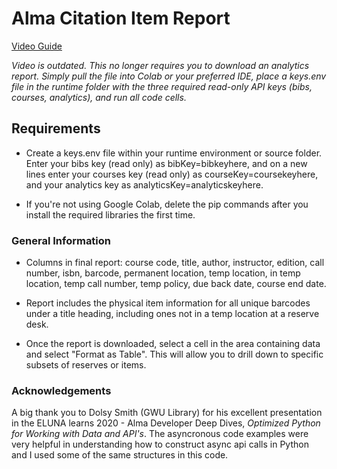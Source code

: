 # Alma Citation Item Report

[Video Guide](https://youtu.be/9e6h1qcpxas)

*Video is outdated. This no longer requires you to download an analytics report. Simply pull the file into Colab or your preferred IDE, place a keys.env file in the runtime folder with the three required read-only API keys (bibs, courses, analytics), and run all code cells.*

## Requirements
- Create a keys.env file within your runtime environment or source folder. Enter your bibs key (read only) as bibKey=bibkeyhere, and on a new lines enter your courses key (read only) as courseKey=coursekeyhere, and your analytics key as analyticsKey=analyticskeyhere.

- If you're not using Google Colab, delete the pip commands after you install the required libraries the first time.

### General Information

- Columns in final report: course code, title, author, instructor, edition, call number, isbn, barcode, permanent location, temp location, in temp location, temp call number, temp policy, due back date, course end date.

- Report includes the physical item information for all unique barcodes under a title heading, including ones not in a temp location at a reserve desk.

- Once the report is downloaded, select a cell in the area containing data and select "Format as Table". This will allow you to drill down to specific subsets of reserves or items.

### Acknowledgements

A big thank you to Dolsy Smith (GWU Library) for his excellent presentation in the ELUNA learns 2020 - Alma Developer Deep Dives, *Optimized Python for Working with Data and API's*. The asyncronous code examples were very helpful in understanding how to construct async api calls in Python and I used some of the same structures in this code.
